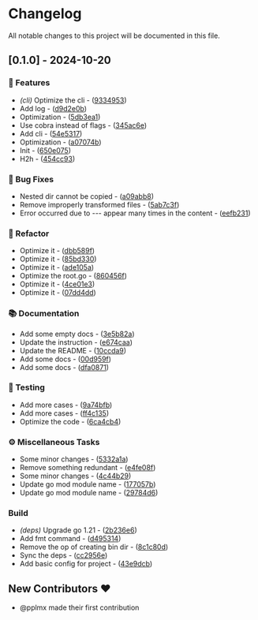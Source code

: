 # Changelog

All notable changes to this project will be documented in this file.

## [0.1.0] - 2024-10-20

### 🚀 Features

- *(cli)* Optimize the cli - ([9334953](https://github.com/pplmx/h2h/commit/933495390b455a5ac992ebfaf5ae0ebafdffeaec))
- Add log - ([d9d2e0b](https://github.com/pplmx/h2h/commit/d9d2e0bbb010edee2a0250971a7c6afff732b65d))
- Optimization - ([5db3ea1](https://github.com/pplmx/h2h/commit/5db3ea147854ea02a0279b0ee1727cb04270757f))
- Use cobra instead of flags - ([345ac6e](https://github.com/pplmx/h2h/commit/345ac6e282e3ef3a6919b97502a671655be828fb))
- Add cli - ([54e5317](https://github.com/pplmx/h2h/commit/54e5317f4cd913878e69804140b1f7b0c0e473ad))
- Optimization - ([a07074b](https://github.com/pplmx/h2h/commit/a07074b689d81f4c67a1c05514c309bf328a3ee7))
- Init - ([650e075](https://github.com/pplmx/h2h/commit/650e0754d52a61e01f16c67bf1d6a655b73157d1))
- H2h - ([454cc93](https://github.com/pplmx/h2h/commit/454cc937bb89ee12c47aaa49c95eb53a39a1e9c4))

### 🐛 Bug Fixes

- Nested dir cannot be copied - ([a09abb8](https://github.com/pplmx/h2h/commit/a09abb84c5085044791691cf18afef98db13140f))
- Remove improperly transformed files - ([5ab7c3f](https://github.com/pplmx/h2h/commit/5ab7c3ffd9b797f07613599a114c2d749ae16f21))
- Error occurred due to --- appear many times in the content - ([eefb231](https://github.com/pplmx/h2h/commit/eefb2317bf74aca88ed92fae07c95f4209b92e68))

### 🚜 Refactor

- Optimize it - ([dbb589f](https://github.com/pplmx/h2h/commit/dbb589f98ca4d03edd80a611e0d6a1689d257ca1))
- Optimize it - ([85bd330](https://github.com/pplmx/h2h/commit/85bd3305f0aaef218a5567e7fcf41a2a75a6bce5))
- Optimize it - ([ade105a](https://github.com/pplmx/h2h/commit/ade105a627d240de51e584715dcb7b3bf64e12b8))
- Optimize the root.go - ([860456f](https://github.com/pplmx/h2h/commit/860456f9d3799efc22bd8ab2578bacfee3c51359))
- Optimize it - ([4ce01e3](https://github.com/pplmx/h2h/commit/4ce01e3eb461d2992029ac1d55f4d31a68bb0476))
- Optimize it - ([07dd4dd](https://github.com/pplmx/h2h/commit/07dd4dd08237f4a0ad423bdde349a522f203c3a3))

### 📚 Documentation

- Add some empty docs - ([3e5b82a](https://github.com/pplmx/h2h/commit/3e5b82a6361a9fc02498c2ec3be72c84027c22da))
- Update the instruction - ([e674caa](https://github.com/pplmx/h2h/commit/e674caa08527e5ea6d68db5232d607c0e5a77204))
- Update the README - ([10ccda9](https://github.com/pplmx/h2h/commit/10ccda9afd2303359a618d375e3c5d4deac2e370))
- Add some docs - ([00d959f](https://github.com/pplmx/h2h/commit/00d959ffc12aeda5b35d447c0cf34511a92401f9))
- Add some docs - ([dfa0871](https://github.com/pplmx/h2h/commit/dfa087102f3f6a2f30f7963d62f95afd5cf3bf08))

### 🧪 Testing

- Add more cases - ([9a74bfb](https://github.com/pplmx/h2h/commit/9a74bfb4c622b1935d2289145c0c9bd58ac044ee))
- Add more cases - ([ff4c135](https://github.com/pplmx/h2h/commit/ff4c1359e947f7cc85d07dcc70980f4de0753c00))
- Optimize the code - ([6ca4cb4](https://github.com/pplmx/h2h/commit/6ca4cb4d14b9b5e17167988b874d8313d98a7a81))

### ⚙️ Miscellaneous Tasks

- Some minor changes - ([5332a1a](https://github.com/pplmx/h2h/commit/5332a1a459157178b0d9992558094da2143ec1d3))
- Remove something redundant - ([e4fe08f](https://github.com/pplmx/h2h/commit/e4fe08f499e358858523a5023570caa8114ef612))
- Some minor changes - ([4c44b29](https://github.com/pplmx/h2h/commit/4c44b2927ed542ed00b281234e2156c3e1bf5777))
- Update go mod module name - ([177057b](https://github.com/pplmx/h2h/commit/177057b274096850b3c68be3f04b31c7d560e312))
- Update go mod module name - ([29784d6](https://github.com/pplmx/h2h/commit/29784d67250ce72ce4bfc59d92cab2ed5ad1a153))

### Build

- *(deps)* Upgrade go 1.21 - ([2b236e6](https://github.com/pplmx/h2h/commit/2b236e648ac5a4c0428c6170545a4c30fe3fb729))
- Add fmt command - ([d495314](https://github.com/pplmx/h2h/commit/d4953148a297c19b5071abb7a362da30935c2cc6))
- Remove the op of creating bin dir - ([8c1c80d](https://github.com/pplmx/h2h/commit/8c1c80de9934aab0eed7810a0ccaa318e89cd938))
- Sync the deps - ([cc2956e](https://github.com/pplmx/h2h/commit/cc2956ef37c4de00896c1b2db79dcabd625a9d5f))
- Add basic config for project - ([43e9dcb](https://github.com/pplmx/h2h/commit/43e9dcb6dd88c7321c99196d1e2f45e1f013f66f))

## New Contributors ❤️

* @pplmx made their first contribution

<!-- generated by git-cliff -->
